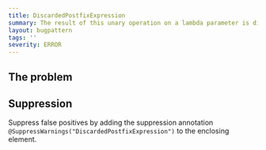 ```yaml
---
title: DiscardedPostfixExpression
summary: The result of this unary operation on a lambda parameter is discarded
layout: bugpattern
tags: ''
severity: ERROR
---
```


<!--
*** AUTO-GENERATED, DO NOT MODIFY ***
To make changes, edit the @BugPattern annotation or the explanation in docs/bugpattern.
-->


## The problem


## Suppression
Suppress false positives by adding the suppression annotation `@SuppressWarnings("DiscardedPostfixExpression")` to the enclosing element.

